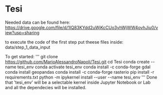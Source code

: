 # Tesi
Needed data can be found here:
https://drive.google.com/file/d/1IQ83KYdd2uWjKcCUo3yhWjWW4ovhJiu0/view?usp=sharing

to execute the code of the first step put theese files inside: data/step_1_data_input

To get started:
'''
git clone https://github.com/MarioAlessandroNapoli/Tesi.git
cd Tesi
conda create --name tesi_env
conda activate tesi_env
conda install -c conda-forge gdal
conda install geopandas
conda install -c conda-forge rasterio
pip install -r requirements.txt
python -m ipykernel install --user --name tesi_env
'''
Done that 'tesi_env' will be a selectable kernel inside Jupyter Notebook or Lab and all the dependecies will be installed.
